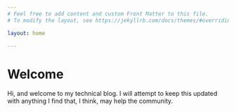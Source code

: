 ```yaml
---
# Feel free to add content and custom Front Matter to this file.
# To modify the layout, see https://jekyllrb.com/docs/themes/#overriding-theme-defaults

layout: home

---
```


# Welcome

Hi, and welcome to my technical blog. I will attempt to keep this updated with anything I find that, I think, may help the community.
